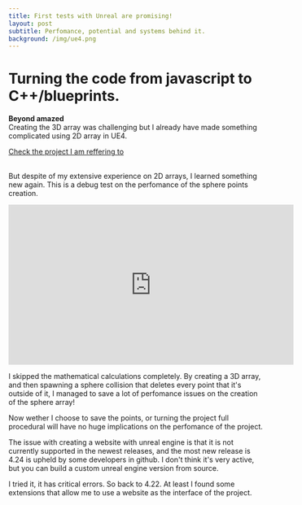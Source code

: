 ```yaml
---
title: First tests with Unreal are promising!
layout: post
subtitle: Perfomance, potential and systems behind it.
background: /img/ue4.png
---
```


# Turning the code from javascript to C++/blueprints.

<b>Beyond amazed</b>
<br>Creating the 3D array was challenging but I already have made something complicated using 2D array in UE4.<br>

<a class="btn btn-primary" href="https://www.youtube.com/embed/3nEt5O6Sbjo" role="button">Check the project I am reffering to</a><br>

<br>But despite of my extensive experience on 2D arrays, I learned something new again.
This is a debug test on the perfomance of the sphere points creation.

<iframe width="560" height="315" src="https://www.youtube.com/embed/Qusfgm8KKrA" frameborder="0" allow="accelerometer; autoplay; clipboard-write; encrypted-media; gyroscope; picture-in-picture" allowfullscreen></iframe>

I skipped the mathematical calculations completely.
By creating a 3D array, and then spawning a sphere collision that deletes every point that it's outside of it, I managed to save a lot of perfomance issues on the creation of the sphere array!

Now wether I choose to save the points, or turning the project full procedural will have no huge implications on the perfomance of the project.

The issue with creating a website with unreal engine is that it is not currently supported in the newest releases, and the most new release is 4.24 is upheld by some developers in github. I don't think it's very active, but you can build a custom unreal engine version from source.<br>

I tried it, it has critical errors.
So back to 4.22. At least I found some extensions that allow me to use a website as the interface of the project.
